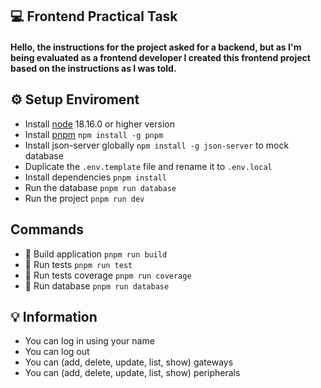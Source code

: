 ## 💻 Frontend Practical Task

#### Hello, the instructions for the project asked for a backend, but as I'm being evaluated as a frontend developer I created this frontend project based on the instructions as I was told.

## ⚙️ Setup Enviroment

- Install [node](https://nodejs.org/es) 18.16.0 or higher version
- Install [pnpm](https://pnpm.io/) `npm install -g pnpm`
- Install json-server globally `npm install -g json-server` to mock database
- Duplicate the `.env.template` file and rename it to `.env.local`
- Install dependencies `pnpm install`
- Run the database `pnpm run database`
- Run the project `pnpm run dev`

## Commands

- 🔨 Build application `pnpm run build`
- 🧪 Run tests `pnpm run test`
- 🧪 Run tests coverage `pnpm run coverage`
- 📃 Run database `pnpm run database`

## 💡 Information

- You can log in using your name
- You can log out
- You can (add, delete, update, list, show) gateways
- You can (add, delete, update, list, show) peripherals
